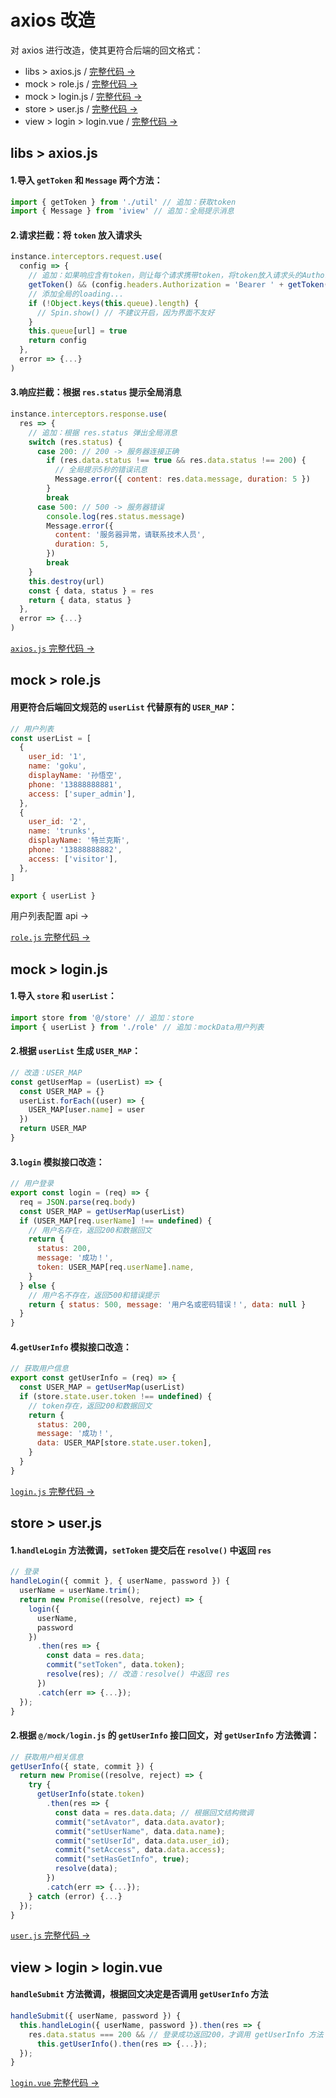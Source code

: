 # axios 改造

对 axios 进行改造，使其更符合后端的回文格式：

- libs > <a :href="$withBase('/develop/axios/#libs-axios-js')">axios.js</a> / <a href="https://github.com/simon9124/iview-dynamicRouter/blob/master/src/libs/axios.js" target="_blank">完整代码 →</a>
- mock > <a :href="$withBase('/develop/axios/#mock-role-js')">role.js</a> / <a href="https://github.com/simon9124/iview-dynamicRouter/blob/master/src/mock/role.js" target="_blank">完整代码 →</a>
- mock > <a :href="$withBase('/develop/axios/#mock-login-js')">login.js</a> / <a href="https://github.com/simon9124/iview-dynamicRouter/blob/master/src/mock/login.js" target="_blank">完整代码 →</a>
- store > <a :href="$withBase('/develop/axios/#store-user-js')">user.js</a> / <a href="https://github.com/simon9124/iview-dynamicRouter/blob/master/src/store/module/user.js" target="_blank">完整代码 →</a>
- view > login > <a :href="$withBase('/develop/axios/#view-login-login-vue')">login.vue</a> / <a href="https://github.com/simon9124/iview-dynamicRouter/blob/master/src/view/login/login.vue" target="_blank">完整代码 →</a>

## libs > axios.js

#### 1.导入 `getToken` 和 `Message` 两个方法：

```javascript
import { getToken } from './util' // 追加：获取token
import { Message } from 'iview' // 追加：全局提示消息
```

#### 2.请求拦截：将 `token` 放入请求头

```javascript
instance.interceptors.request.use(
  config => {
    // 追加：如果响应含有token，则让每个请求携带token，将token放入请求头的Authorization
    getToken() && (config.headers.Authorization = 'Bearer ' + getToken())
    // 添加全局的loading...
    if (!Object.keys(this.queue).length) {
      // Spin.show() // 不建议开启，因为界面不友好
    }
    this.queue[url] = true
    return config
  },
  error => {...}
)
```

#### 3.响应拦截：根据 `res.status` 提示全局消息

```javascript
instance.interceptors.response.use(
  res => {
    // 追加：根据 res.status 弹出全局消息
    switch (res.status) {
      case 200: // 200 -> 服务器连接正确
        if (res.data.status !== true && res.data.status !== 200) {
          // 全局提示5秒的错误讯息
          Message.error({ content: res.data.message, duration: 5 })
        }
        break
      case 500: // 500 -> 服务器错误
        console.log(res.status.message)
        Message.error({
          content: '服务器异常，请联系技术人员',
          duration: 5,
        })
        break
    }
    this.destroy(url)
    const { data, status } = res
    return { data, status }
  },
  error => {...}
)
```

<a href="https://github.com/simon9124/iview-dynamicRouter/blob/master/src/libs/axios.js" target="_blank">`axios.js` 完整代码 →</a>

## mock > role.js

#### 用更符合后端回文规范的 `userList` 代替原有的 `USER_MAP`：

```javascript
// 用户列表
const userList = [
  {
    user_id: '1',
    name: 'goku',
    displayName: '孙悟空',
    phone: '13888888881',
    access: ['super_admin'],
  },
  {
    user_id: '2',
    name: 'trunks',
    displayName: '特兰克斯',
    phone: '13888888882',
    access: ['visitor'],
  },
]

export { userList }
```

<a :href="$withBase('/document/authority/user.html#回文格式')">用户列表配置 api →</a>

<a href="https://github.com/simon9124/iview-dynamicRouter/blob/master/src/mock/role.js" target="_blank">`role.js` 完整代码 →</a>

## mock > login.js

#### 1.导入 `store` 和 `userList`：

```javascript
import store from '@/store' // 追加：store
import { userList } from './role' // 追加：mockData用户列表
```

#### 2.根据 `userList` 生成 `USER_MAP`：

```javascript
// 改造：USER_MAP
const getUserMap = (userList) => {
  const USER_MAP = {}
  userList.forEach((user) => {
    USER_MAP[user.name] = user
  })
  return USER_MAP
}
```

#### 3.`login` 模拟接口改造：

```javascript
// 用户登录
export const login = (req) => {
  req = JSON.parse(req.body)
  const USER_MAP = getUserMap(userList)
  if (USER_MAP[req.userName] !== undefined) {
    // 用户名存在，返回200和数据回文
    return {
      status: 200,
      message: '成功！',
      token: USER_MAP[req.userName].name,
    }
  } else {
    // 用户名不存在，返回500和错误提示
    return { status: 500, message: '用户名或密码错误！', data: null }
  }
}
```

#### 4.`getUserInfo` 模拟接口改造：

```javascript
// 获取用户信息
export const getUserInfo = (req) => {
  const USER_MAP = getUserMap(userList)
  if (store.state.user.token !== undefined) {
    // token存在，返回200和数据回文
    return {
      status: 200,
      message: '成功！',
      data: USER_MAP[store.state.user.token],
    }
  }
}
```

<a href="https://github.com/simon9124/iview-dynamicRouter/blob/master/src/mock/login.js" target="_blank">`login.js` 完整代码 →</a>

## store > user.js

#### 1.`handleLogin` 方法微调，`setToken` 提交后在 `resolve()` 中返回 `res`

```javascript
// 登录
handleLogin({ commit }, { userName, password }) {
  userName = userName.trim();
  return new Promise((resolve, reject) => {
    login({
      userName,
      password
    })
      .then(res => {
        const data = res.data;
        commit("setToken", data.token);
        resolve(res); // 改造：resolve() 中返回 res
      })
      .catch(err => {...});
  });
}
```

#### 2.根据 `@/mock/login.js` 的 `getUserInfo` 接口回文，对 `getUserInfo` 方法微调：

```javascript
// 获取用户相关信息
getUserInfo({ state, commit }) {
  return new Promise((resolve, reject) => {
    try {
      getUserInfo(state.token)
        .then(res => {
          const data = res.data.data; // 根据回文结构微调
          commit("setAvator", data.data.avator);
          commit("setUserName", data.data.name);
          commit("setUserId", data.data.user_id);
          commit("setAccess", data.data.access);
          commit("setHasGetInfo", true);
          resolve(data);
        })
        .catch(err => {...});
    } catch (error) {...}
  });
}
```

<a href="https://github.com/simon9124/iview-dynamicRouter/blob/master/src/store/module/user.js" target="_blank">`user.js` 完整代码 →</a>

## view > login > login.vue

#### `handleSubmit` 方法微调，根据回文决定是否调用 `getUserInfo` 方法

```javascript
handleSubmit({ userName, password }) {
  this.handleLogin({ userName, password }).then(res => {
    res.data.status === 200 && // 登录成功返回200，才调用 getUserInfo 方法
      this.getUserInfo().then(res => {...});
  });
}
```

<a href="https://github.com/simon9124/iview-dynamicRouter/blob/master/src/view/login/login.vue" target="_blank">`login.vue` 完整代码 →</a>
